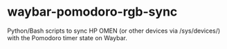 # waybar-pomodoro-rgb-sync
Python/Bash scripts to sync HP OMEN (or other devices via /sys/devices/) with the Pomodoro timer state on Waybar.
